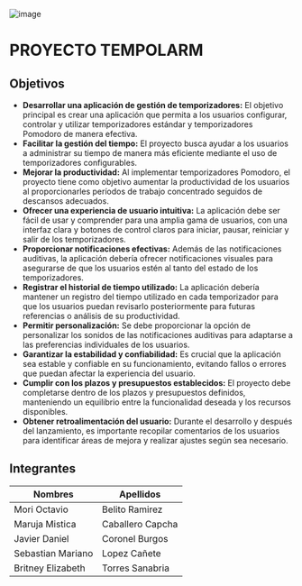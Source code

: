 ![image](https://i.ytimg.com/vi/JV_p_IRB65A/hq720.jpg?sqp=-oaymwEhCK4FEIIDSFryq4qpAxMIARUAAAAAGAElAADIQj0AgKJD&rs=AOn4CLC3OMrXvj9aDp_MA5ZCbu5qmErFLw)
# PROYECTO TEMPOLARM
## Objetivos
- **Desarrollar una aplicación de gestión de temporizadores:** El objetivo principal es crear una aplicación que permita a los usuarios configurar, controlar y utilizar temporizadores estándar y temporizadores Pomodoro de manera efectiva.
- **Facilitar la gestión del tiempo:** El proyecto busca ayudar a los usuarios a administrar su tiempo de manera más eficiente mediante el uso de temporizadores configurables.
- **Mejorar la productividad:** Al implementar temporizadores Pomodoro, el proyecto tiene como objetivo aumentar la productividad de los usuarios al proporcionarles períodos de trabajo concentrado seguidos de descansos adecuados.
- **Ofrecer una experiencia de usuario intuitiva:** La aplicación debe ser fácil de usar y comprender para una amplia gama de usuarios, con una interfaz clara y botones de control claros para iniciar, pausar, reiniciar y salir de los temporizadores.
- **Proporcionar notificaciones efectivas:** Además de las notificaciones auditivas, la aplicación debería ofrecer notificaciones visuales para asegurarse de que los usuarios estén al tanto del estado de los temporizadores.
- **Registrar el historial de tiempo utilizado:** La aplicación debería mantener un registro del tiempo utilizado en cada temporizador para que los usuarios puedan revisarlo posteriormente para futuras referencias o análisis de su productividad.
- **Permitir personalización:** Se debe proporcionar la opción de personalizar los sonidos de las notificaciones auditivas para adaptarse a las preferencias individuales de los usuarios.
- **Garantizar la estabilidad y confiabilidad:** Es crucial que la aplicación sea estable y confiable en su funcionamiento, evitando fallos o errores que puedan afectar la experiencia del usuario.
- **Cumplir con los plazos y presupuestos establecidos:** El proyecto debe completarse dentro de los plazos y presupuestos definidos, manteniendo un equilibrio entre la funcionalidad deseada y los recursos disponibles.
- **Obtener retroalimentación del usuario:** Durante el desarrollo y después del lanzamiento, es importante recopilar comentarios de los usuarios para identificar áreas de mejora y realizar ajustes según sea necesario.

## Integrantes

| Nombres | Apellidos | 
| ---------------------- |--------------|
| Mori Octavio | Belito Ramirez |
| Maruja Mistica | Caballero Capcha |
| Javier Daniel | Coronel Burgos |
| Sebastian Mariano | Lopez Cañete |
| Britney Elizabeth | Torres Sanabria |

